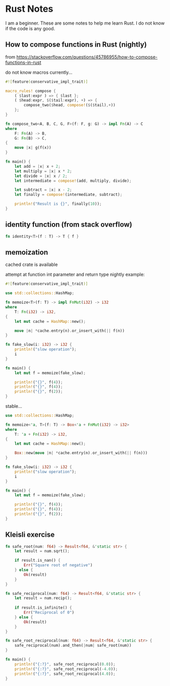 # Rust Notes

I am a beginner. These are some notes to help me learn Rust. I do not know if the code is any good.

## How to compose functions in Rust (nightly)
from https://stackoverflow.com/questions/45786955/how-to-compose-functions-in-rust

do not know macros currently...

```rust
#![feature(conservative_impl_trait)]

macro_rules! compose {
    ( $last:expr ) => { $last };
    ( $head:expr, $($tail:expr), +) => {
        compose_two($head, compose!($($tail),+))
    };
}

fn compose_two<A, B, C, G, F>(f: F, g: G) -> impl Fn(A) -> C
where
    F: Fn(A) -> B,
    G: Fn(B) -> C,
{
    move |x| g(f(x))
}

fn main() {
    let add = |x| x + 2;
    let multiply = |x| x * 2;
    let divide = |x| x / 2;
    let intermediate = compose!(add, multiply, divide);

    let subtract = |x| x - 2;
    let finally = compose!(intermediate, subtract);

    println!("Result is {}", finally(10));
}
```

## identity function (from stack overflow)

```rust
fn identity<T>(f : T) -> T { f }
```

## memoization 

cached crate is available

attempt at function int parameter and return type nightly example:

```rust
#![feature(conservative_impl_trait)]

use std::collections::HashMap;

fn memoize<T>(f: T) -> impl FnMut(i32) -> i32
where
    T: Fn(i32) -> i32,
{
    let mut cache = HashMap::new();

    move |n| *cache.entry(n).or_insert_with(|| f(n))
}

fn fake_slow(i: i32) -> i32 {
    println!("slow operation");
    i
}

fn main() {
    let mut f = memoize(fake_slow);

    println!("{}", f(4));
    println!("{}", f(4));
    println!("{}", f(2));
}
```

stable...

```rust
use std::collections::HashMap;

fn memoize<'a, T>(f: T) -> Box<'a + FnMut(i32) -> i32>
where
    T: 'a + Fn(i32) -> i32,
{
    let mut cache = HashMap::new();

    Box::new(move |n| *cache.entry(n).or_insert_with(|| f(n)))
}

fn fake_slow(i: i32) -> i32 {
    println!("slow operation");
    i
}

fn main() {
    let mut f = memoize(fake_slow);

    println!("{}", f(4));
    println!("{}", f(4));
    println!("{}", f(2));
}

```

## Kleisli exercise

```rust
fn safe_root(num: f64) -> Result<f64, &'static str> {
    let result = num.sqrt();

    if result.is_nan() {
        Err("Square root of negative")
    } else {
        Ok(result)
    }
}

fn safe_reciprocal(num: f64) -> Result<f64, &'static str> {
    let result = num.recip();
    
    if result.is_infinite() {
        Err("Reciprocal of 0")
    } else {
        Ok(result)
    }
}

fn safe_root_reciprocal(num: f64) -> Result<f64, &'static str> {
    safe_reciprocal(num).and_then(|num| safe_root(num))
}

fn main() {
    println!("{:?}", safe_root_reciprocal(0.0));
    println!("{:?}", safe_root_reciprocal(-4.0));
    println!("{:?}", safe_root_reciprocal(4.0));
}


```

